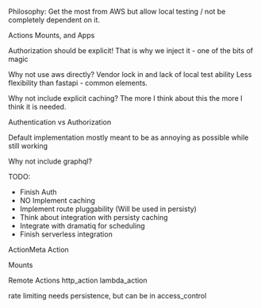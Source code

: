 Philosophy: Get the most from AWS but allow local testing / not be completely dependent on it.

Actions Mounts, and Apps

Authorization should be explicit! That is why we inject it - one of the bits of magic

Why not use aws directly? Vendor lock in and lack of local test ability
Less flexibility than fastapi - common elements.

Why not include explicit caching? 
The more I think about this the more I think it is needed.

Authentication vs Authorization

Default implementation mostly meant to be as annoying as possible while still working

Why not include graphql?

TODO:
* Finish Auth
* NO Implement caching
* Implement route pluggability (Will be used in persisty)
* Think about integration with persisty caching
* Integrate with dramatiq for scheduling
* Finish serverless integration

ActionMeta
Action

Mounts

Remote Actions
http_action
lambda_action

rate limiting needs persistence, but can be in access_control